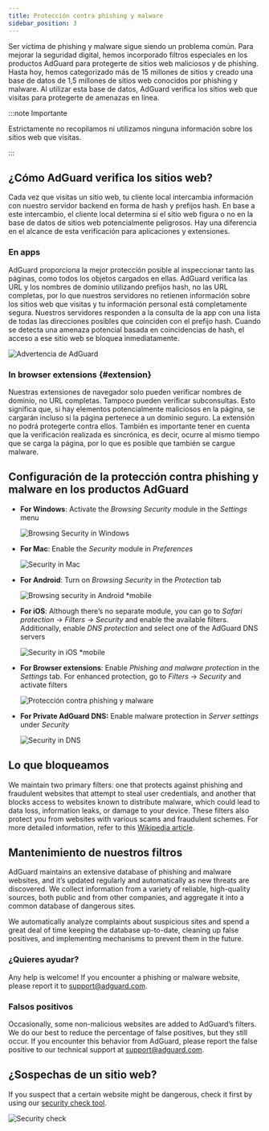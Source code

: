 ```yaml
---
title: Protección contra phishing y malware
sidebar_position: 3
---
```


Ser víctima de phishing y malware sigue siendo un problema común. Para mejorar la seguridad digital, hemos incorporado filtros especiales en los productos AdGuard para protegerte de sitios web maliciosos y de phishing. Hasta hoy, hemos categorizado más de 15 millones de sitios y creado una base de datos de 1,5 millones de sitios web conocidos por phishing y malware. Al utilizar esta base de datos, AdGuard verifica los sitios web que visitas para protegerte de amenazas en línea.

:::note Importante

Estrictamente no recopilamos ni utilizamos ninguna información sobre los sitios web que visitas.

:::

## ¿Cómo AdGuard verifica los sitios web?

Cada vez que visitas un sitio web, tu cliente local intercambia información con nuestro servidor backend en forma de hash y prefijos hash. En base a este intercambio, el cliente local determina si el sitio web figura o no en la base de datos de sitios web potencialmente peligrosos. Hay una diferencia en el alcance de esta verificación para aplicaciones y extensiones.

### En apps

AdGuard proporciona la mejor protección posible al inspeccionar tanto las páginas, como todos los objetos cargados en ellas. AdGuard verifica las URL y los nombres de dominio utilizando prefijos hash, no las URL completas, por lo que nuestros servidores no retienen información sobre los sitios web que visitas y tu información personal está completamente segura. Nuestros servidores responden a la consulta de la app con una lista de todas las direcciones posibles que coinciden con el prefijo hash. Cuando se detecta una amenaza potencial basada en coincidencias de hash, el acceso a ese sitio web se bloquea inmediatamente.

![Advertencia de AdGuard](https://cdn.adtidy.org/content/kb/ad_blocker/general/dangerous_website_blocked.png)

### In browser extensions {#extension}

Nuestras extensiones de navegador solo pueden verificar nombres de dominio, no URL completas. Tampoco pueden verificar subconsultas. Esto significa que, si hay elementos potencialmente maliciosos en la página, se cargarán incluso si la página pertenece a un dominio seguro. La extensión no podrá protegerte contra ellos. También es importante tener en cuenta que la verificación realizada es sincrónica, es decir, ocurre al mismo tiempo que se carga la página, por lo que es posible que también se cargue malware.

## Configuración de la protección contra phishing y malware en los productos AdGuard

- **For Windows**: Activate the *Browsing Security* module in the *Settings* menu

    ![Browsing Security in Windows](https://cdn.adtidy.org/content/kb/ad_blocker/general/windows.png)

- **For Mac**: Enable the *Security* module in *Preferences*

    ![Security in Mac](https://cdn.adtidy.org/content/kb/ad_blocker/general/bs_mac.png)

- **For Android**: Turn on *Browsing Security* in the *Protection* tab

    ![Browsing security in Android *mobile](https://cdn.adtidy.org/content/kb/ad_blocker/general/bs_android.png)

- **For iOS**: Although there’s no separate module, you can go to *Safari protection* → *Filters* → *Security* and enable the available filters. Additionally, enable *DNS protection* and select one of the AdGuard DNS servers

    ![Security in iOS *mobile](https://cdn.adtidy.org/content/kb/ad_blocker/general/bs_ios.jpg)

- **For Browser extensions**: Enable *Phishing and malware protection* in the *Settings* tab. For enhanced protection, go to *Filters* → *Security* and activate filters

    ![Protección contra phishing y malware](https://cdn.adtidy.org/content/kb/ad_blocker/general/extension_protection.png)

- **For Private AdGuard DNS:** Enable malware protection in *Server settings* under *Security*

    ![Security in DNS](https://cdn.adtidy.org/content/kb/ad_blocker/general/bs_dns.png)

## Lo que bloqueamos

We maintain two primary filters: one that protects against phishing and fraudulent websites that attempt to steal user credentials, and another that blocks access to websites known to distribute malware, which could lead to data loss, information leaks, or damage to your device. These filters also protect you from websites with various scams and fraudulent schemes. For more detailed information, refer to this [Wikipedia article](https://en.wikipedia.org/wiki/Phishing).

## Mantenimiento de nuestros filtros

AdGuard maintains an extensive database of phishing and malware websites, and it’s updated regularly and automatically as new threats are discovered. We collect information from a variety of reliable, high-quality sources, both public and from other companies, and aggregate it into a common database of dangerous sites.

We automatically analyze complaints about suspicious sites and spend a great deal of time keeping the database up-to-date, cleaning up false positives, and implementing mechanisms to prevent them in the future.

### ¿Quieres ayudar?

Any help is welcome! If you encounter a phishing or malware website, please report it to <support@adguard.com>.

### Falsos positivos

Occasionally, some non-malicious websites are added to AdGuard’s filters. We do our best to reduce the percentage of false positives, but they still occur. If you encounter this behavior from AdGuard, please report the false positive to our technical support at <support@adguard.com>.

## ¿Sospechas de un sitio web?

If you suspect that a certain website might be dangerous, check it first by using our [security check tool](https://reports.adguard.com/welcome.html).

![Security check](https://cdn.adtidy.org/content/kb/ad_blocker/general/site_warning.png)
